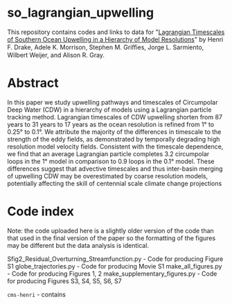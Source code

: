 # so_lagrangian_upwelling
This repository contains codes and links to data for "[Lagrangian Timescales of Southern Ocean Upwelling in a Hierarchy of Model Resolutions](http://rdcu.be/FZij)" by Henri F. Drake, Adele K. Morrison, Stephen M. Griﬃes, Jorge L. Sarmiento, Wilbert Weijer, and Alison R. Gray.

# Abstract

In this paper we study upwelling pathways and timescales of Circumpolar Deep Water (CDW) in a hierarchy of models using a Lagrangian particle tracking method. Lagrangian timescales of CDW upwelling shorten from 87 years to 31 years to 17 years as the ocean resolution is refined from 1° to 0.25° to 0.1°. We attribute the majority of the differences in timescale to the strength of the eddy fields, as demonstrated by temporally degrading high resolution model velocity fields. Consistent with the timescale dependence, we find that an average Lagrangian particle completes 3.2 circumpolar loops in the 1° model in comparison to 0.9 loops in the 0.1° model. These differences suggest that advective timescales and thus inter-basin merging of upwelling CDW may be overestimated by coarse resolution models, potentially affecting the skill of centennial scale climate change projections

# Code index
Note: the code uploaded here is a slightly older version of the code than that used in the final version of the paper so the formatting of the figures may be different but the data analysis is identical.

Sfig2_Residual_Overturning_Streamfunction.py - Code for producing Figure S1
globe_trajectories.py - Code for producing Movie S1
make_all_figures.py - Code for producing Figures 1, 2
make_supplementary_figures.py - Code for producing Figures S3, S4, S5, S6, S7

`cms-henri` - contains
